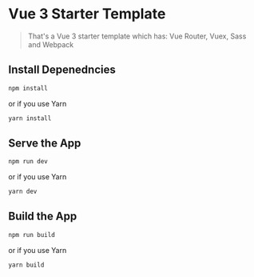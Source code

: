 # Vue 3 Starter Template

> That's a Vue 3 starter template which has: Vue Router, Vuex, Sass and Webpack

## Install Depenedncies

```sh
npm install
```

or if you use Yarn

```sh
yarn install
```

## Serve the App

```sh
npm run dev
```

or if you use Yarn

```sh
yarn dev
```

## Build the App

```sh
npm run build
```

or if you use Yarn

```sh
yarn build
```
